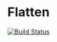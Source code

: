 # Flatten

[![Build Status](https://travis-ci.org/rdeits/Flatten.jl.svg?branch=master)](https://travis-ci.org/rdeits/Flatten.jl)

